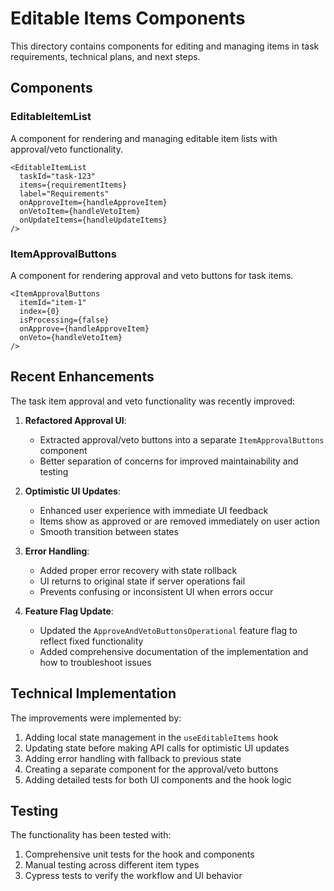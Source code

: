 # Editable Items Components

This directory contains components for editing and managing items in task requirements, technical plans, and next steps.

## Components

### EditableItemList

A component for rendering and managing editable item lists with approval/veto functionality.

```tsx
<EditableItemList
  taskId="task-123"
  items={requirementItems}
  label="Requirements"
  onApproveItem={handleApproveItem}
  onVetoItem={handleVetoItem}
  onUpdateItems={handleUpdateItems}
/>
```

### ItemApprovalButtons

A component for rendering approval and veto buttons for task items.

```tsx
<ItemApprovalButtons
  itemId="item-1"
  index={0}
  isProcessing={false}
  onApprove={handleApproveItem}
  onVeto={handleVetoItem}
/>
```

## Recent Enhancements

The task item approval and veto functionality was recently improved:

1. **Refactored Approval UI**:
   - Extracted approval/veto buttons into a separate `ItemApprovalButtons` component
   - Better separation of concerns for improved maintainability and testing

2. **Optimistic UI Updates**:
   - Enhanced user experience with immediate UI feedback
   - Items show as approved or are removed immediately on user action
   - Smooth transition between states

3. **Error Handling**:
   - Added proper error recovery with state rollback
   - UI returns to original state if server operations fail
   - Prevents confusing or inconsistent UI when errors occur

4. **Feature Flag Update**:
   - Updated the `ApproveAndVetoButtonsOperational` feature flag to reflect fixed functionality
   - Added comprehensive documentation of the implementation and how to troubleshoot issues

## Technical Implementation

The improvements were implemented by:

1. Adding local state management in the `useEditableItems` hook
2. Updating state before making API calls for optimistic UI updates
3. Adding error handling with fallback to previous state
4. Creating a separate component for the approval/veto buttons
5. Adding detailed tests for both UI components and the hook logic

## Testing

The functionality has been tested with:

1. Comprehensive unit tests for the hook and components
2. Manual testing across different item types
3. Cypress tests to verify the workflow and UI behavior